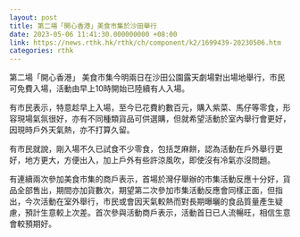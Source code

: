```yaml
---
layout: post
title: 第二場「開心香港」美食市集於沙田舉行
date: 2023-05-06 11:41:30.000000000 +08:00
link: https://news.rthk.hk/rthk/ch/component/k2/1699439-20230506.htm
categories: rthk
---
```


第二場「開心香港」 美食市集今明兩日在沙田公園露天劇場對出場地舉行，市民可免費入場，活動由早上10時開始已陸續有人入場。

有市民表示，特意趁早上入場，至今已花費約數百元，購入紫菜、馬仔等零食，形容現場氣氛很好，亦有不同種類貨品可供選購，但就希望活動於室內舉行會更好，因現時戶外天氣熱，亦不打算久留。

有市民就說，剛入場不久已試食不少零食，包括芝麻餅，認為活動在戶外舉行更好，地方更大，方便出入，加上戶外有些許涼風吹，即使沒有冷氣亦沒問題。

有連續兩次參加美食市集的商戶表示，首場於灣仔舉辦的市集活動反應十分好，貨品全部售出，期間亦加貨數次，期望第二次參加市集活動反應會同樣正面，但指出，今次活動在室外舉行，市民或會因天氣較熱而對長期曝曬的食品質量產生疑慮，預計生意較上次差。首次參與活動商戶表示，活動首日已人流暢旺，相信生意會較預期好。
